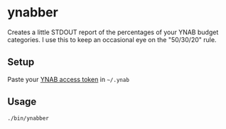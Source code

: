 # ynabber

Creates a little STDOUT report of the percentages of your YNAB budget categories.
I use this to keep an occasional eye on the "50/30/20" rule.

## Setup

Paste your [YNAB access token](https://api.youneedabudget.com/#personal-access-tokens) in `~/.ynab`

## Usage

```
./bin/ynabber
```

